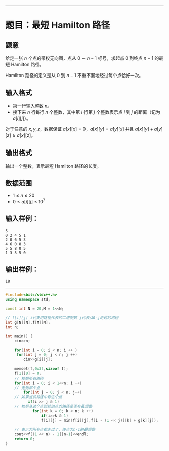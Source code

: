 
---

# 题目：最短 Hamilton 路径

## 题意

给定一张 $n$ 个点的带权无向图，点从 $0 \sim n-1$ 标号，求起点 $0$ 到终点 $n-1$ 的最短 Hamilton 路径。

Hamilton 路径的定义是从 $0$ 到 $n-1$ 不重不漏地经过每个点恰好一次。

## 输入格式

- 第一行输入整数 $n$。
- 接下来 $n$ 行每行 $n$ 个整数，其中第 $i$ 行第 $j$ 个整数表示点 $i$ 到 $j$ 的距离（记为 $a[i][j]$）。

对于任意的 $x, y, z$，数据保证 $a[x][x] = 0$，$a[x][y] = a[y][x]$ 并且 $a[x][y] + a[y][z] \geq a[x][z]$。

## 输出格式

输出一个整数，表示最短 Hamilton 路径的长度。

## 数据范围

- $1 \leq n \leq 20$
- $0 \leq a[i][j] \leq 10^7$

## 输入样例：

```
5
0 2 4 5 1
2 0 6 5 3
4 6 0 8 3
5 5 8 0 5
1 3 3 5 0
```

## 输出样例：

```
18
```

---

```C++
#include<bits/stdc++.h>
using namespace std;

const int N = 20,M = 1<<N;

// f[i][j] i代表用路径代表的二进制数 j代表从0-j走过的路径
int g[N][N],f[M][N];
int n;

int main() {
    cin>>n;
    
    for(int i = 0; i < n; i ++ ) 
     for(int j = 0; j < n; j ++)
        cin>>g[i][j];
    
    memset(f,0x3f,sizeof f);
    f[1][0] = 0;
    // 枚举所有路径
    for(int i = 0; i < 1<<n; i ++)
    // 走到那个点
        for(int j = 0; j < n; j++)
    // 如果当前路径中有这个点
          if(i >> j & 1)
    // 枚举从这个点到其他点的路径是否有最短路
            for(int k = 0; k < n; k ++)
                if(i>>k & 1)
                f[i][j] = min(f[i][j],f[i - (1 << j)][k] + g[k][j]);
                
    // 表示为所有点都走过了，终点为n-1的最短路
    cout<<f[(1 << n) - 1][n-1]<<endl;
    return 0;
}
```